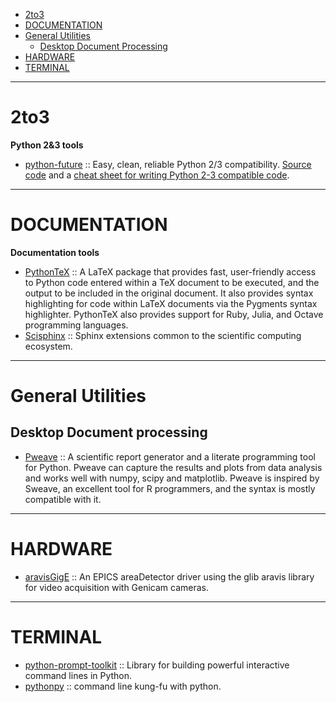 + [2to3](#2to3)
+ [DOCUMENTATION](#documentation)
+ [General Utilities](#general-utilities)
   - [Desktop Document Processing](#desktop-document-processing)
+ [HARDWARE](#hardware)
+ [TERMINAL](#terminal)

----

# 2to3
__Python 2&3 tools__
- [python-future](http://python-future.org) :: Easy, clean, reliable Python 2/3 compatibility. [Source code](https://github.com/PythonCharmers/python-future) and a [cheat sheet for writing Python 2-3 compatible code](http://python-future.org/compatible_idioms.html). 

----

# DOCUMENTATION
**Documentation tools**
- [PythonTeX](https://github.com/gpoore/pythontex) :: A LaTeX package that provides fast, user-friendly access to Python code entered within a TeX document to be executed, and the output to be included in the original document. It also provides syntax highlighting for code within LaTeX documents via the Pygments syntax highlighter. PythonTeX also provides support for Ruby, Julia, and Octave programming languages.
- [Scisphinx](https://github.com/numfocus/scisphinx) :: Sphinx extensions common to the scientific computing ecosystem.

----

# General Utilities 
## Desktop Document processing 
* [Pweave](https://github.com/mpastell/Pweave) :: A scientific report generator and a literate programming tool for Python. Pweave can capture the results and plots from data analysis and works well with numpy, scipy and matplotlib. Pweave is inspired by Sweave, an excellent tool for R programmers, and the syntax is mostly compatible with it.

----

# HARDWARE
+ [aravisGigE](https://github.com/areaDetector/aravisGigE) :: An EPICS areaDetector driver using the glib aravis library for video acquisition with Genicam cameras. 

----

# TERMINAL
- [python-prompt-toolkit](https://github.com/jonathanslenders/python-prompt-toolkit) :: Library for building powerful interactive command lines in Python.
- [pythonpy](https://github.com/Russell91/pythonpy) :: command line kung-fu with python.
